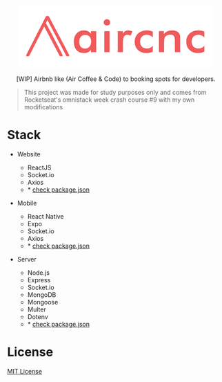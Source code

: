 <p align="center">
  <img src="mobile/src/assets/logo@3x.png" />
</p>

<p align="center">
[WIP] Airbnb like (Air Coffee &amp; Code) to booking spots for developers.

>This project was made for study purposes only and comes from Rocketseat's omnistack week crash course #9 with my own modifications
</p>

# Stack

- Website
  - ReactJS
  - Socket.io
  - Axios
  - \* [check package.json](/website/package.json)

- Mobile
  - React Native
  - Expo
  - Socket.io
  - Axios
  - \* [check package.json](/mobile/package.json)  

- Server
  - Node.js
  - Express
  - Socket.io
  - MongoDB
  - Mongoose
  - Multer
  - Dotenv
  - \* [check package.json](/server/package.json)

# License
[MIT License](https://github.com/daltonmenezes/aircnc/blob/master/LICENSE)
